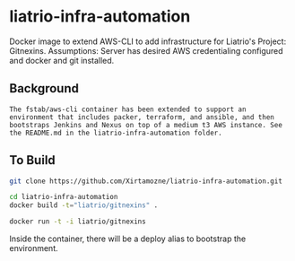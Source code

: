 liatrio-infra-automation
==============

Docker image to extend AWS-CLI to add infrastructure for Liatrio's Project: Gitnexins.
Assumptions: Server has desired AWS credentialing configured and docker and git installed.

Background
----------
``` The fstab/aws-cli container has been extended to support an environment that includes packer, terraform, and ansible, and then bootstraps Jenkins and Nexus on top of a medium t3 AWS instance. See the README.md in the liatrio-infra-automation folder. ```

To Build
-----------------
   ```bash
   git clone https://github.com/Xirtamozne/liatrio-infra-automation.git
   ```
   ```bash
   cd liatrio-infra-automation
   docker build -t="liatrio/gitnexins" .
   ```
   ```bash
   docker run -t -i liatrio/gitnexins
   ```
Inside the container, there will be a deploy alias to bootstrap the environment.
